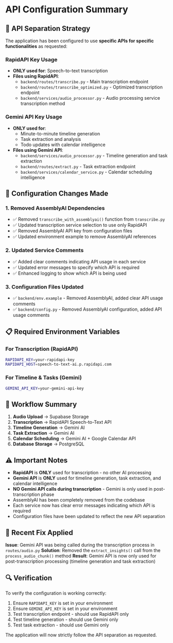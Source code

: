 # API Configuration Summary

## 🎯 **API Separation Strategy**

The application has been configured to use **specific APIs for specific functionalities** as requested:

### **RapidAPI Key Usage**
- **ONLY used for**: Speech-to-text transcription
- **Files using RapidAPI**:
  - `backend/routes/transcribe.py` - Main transcription endpoint
  - `backend/routes/transcribe_optimized.py` - Optimized transcription endpoint
  - `backend/services/audio_processor.py` - Audio processing service transcription method

### **Gemini API Key Usage**
- **ONLY used for**: 
  - Minute-to-minute timeline generation
  - Task extraction and analysis
  - Todo updates with calendar intelligence
- **Files using Gemini API**:
  - `backend/services/audio_processor.py` - Timeline generation and task extraction
  - `backend/routes/extract.py` - Task extraction endpoint
  - `backend/services/calendar_service.py` - Calendar scheduling intelligence

## 🔧 **Configuration Changes Made**

### **1. Removed AssemblyAI Dependencies**
- ✅ Removed `transcribe_with_assemblyai()` function from `transcribe.py`
- ✅ Updated transcription service selection to use only RapidAPI
- ✅ Removed AssemblyAI API key from configuration files
- ✅ Updated environment example to remove AssemblyAI references

### **2. Updated Service Comments**
- ✅ Added clear comments indicating API usage in each service
- ✅ Updated error messages to specify which API is required
- ✅ Enhanced logging to show which API is being used

### **3. Configuration Files Updated**
- ✅ `backend/env.example` - Removed AssemblyAI, added clear API usage comments
- ✅ `backend/config.py` - Removed AssemblyAI configuration, added API usage comments

## 📋 **Required Environment Variables**

### **For Transcription (RapidAPI)**
```bash
RAPIDAPI_KEY=your-rapidapi-key
RAPIDAPI_HOST=speech-to-text-ai.p.rapidapi.com
```

### **For Timeline & Tasks (Gemini)**
```bash
GEMINI_API_KEY=your-gemini-api-key
```

## 🚀 **Workflow Summary**

1. **Audio Upload** → Supabase Storage
2. **Transcription** → RapidAPI Speech-to-Text API
3. **Timeline Generation** → Gemini AI
4. **Task Extraction** → Gemini AI
5. **Calendar Scheduling** → Gemini AI + Google Calendar API
6. **Database Storage** → PostgreSQL

## ⚠️ **Important Notes**

- **RapidAPI** is **ONLY** used for transcription - no other AI processing
- **Gemini API** is **ONLY** used for timeline generation, task extraction, and calendar intelligence
- **NO Gemini API calls during transcription** - Gemini is only used in post-transcription phase
- AssemblyAI has been completely removed from the codebase
- Each service now has clear error messages indicating which API is required
- Configuration files have been updated to reflect the new API separation

## 🔧 **Recent Fix Applied**

**Issue**: Gemini API was being called during the transcription process in `routes/audio.py`
**Solution**: Removed the `extract_insights()` call from the `process_audio_chunk()` method
**Result**: Gemini API is now only used for post-transcription processing (timeline generation and task extraction)

## 🔍 **Verification**

To verify the configuration is working correctly:

1. Ensure `RAPIDAPI_KEY` is set in your environment
2. Ensure `GEMINI_API_KEY` is set in your environment
3. Test transcription endpoint - should use RapidAPI only
4. Test timeline generation - should use Gemini only
5. Test task extraction - should use Gemini only

The application will now strictly follow the API separation as requested.
